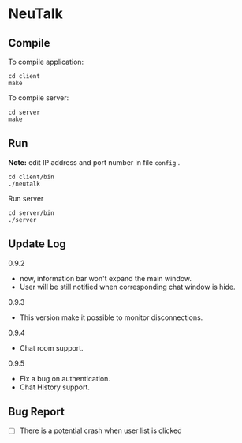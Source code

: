 # NeuTalk



## Compile

To compile application:

```
cd client
make
```

To compile server:

```
cd server
make
```

## Run

**Note:** edit IP address and port number in file  `config` .

```
cd client/bin
./neutalk
```

Run server

```
cd server/bin
./server
```

## Update Log
0.9.2
- now, information bar won't expand the main window.
- User will be still notified when corresponding chat window is hide.

0.9.3
- This version make it possible to monitor disconnections.

0.9.4
- Chat room support.

0.9.5
- Fix a bug on authentication.
- Chat History support. 

## Bug Report
- [ ] There is a potential crash when user list is clicked